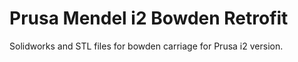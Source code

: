# Prusa Mendel i2 Bowden Retrofit

Solidworks and STL files for bowden carriage for Prusa i2 version.  
